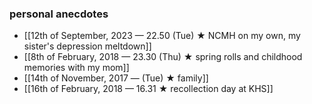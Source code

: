 ### personal anecdotes
- [[12th of September, 2023 — 22.50 (Tue) ★ NCMH on my own, my sister's depression meltdown]] 
- [[8th of February, 2018 — 23.30 (Thu) ★ spring rolls and childhood memories with my mom]]
- [[14th of November, 2017 — (Tue) ★ family]]
- [[16th of February, 2018 — 16.31 ★ recollection day at KHS]]